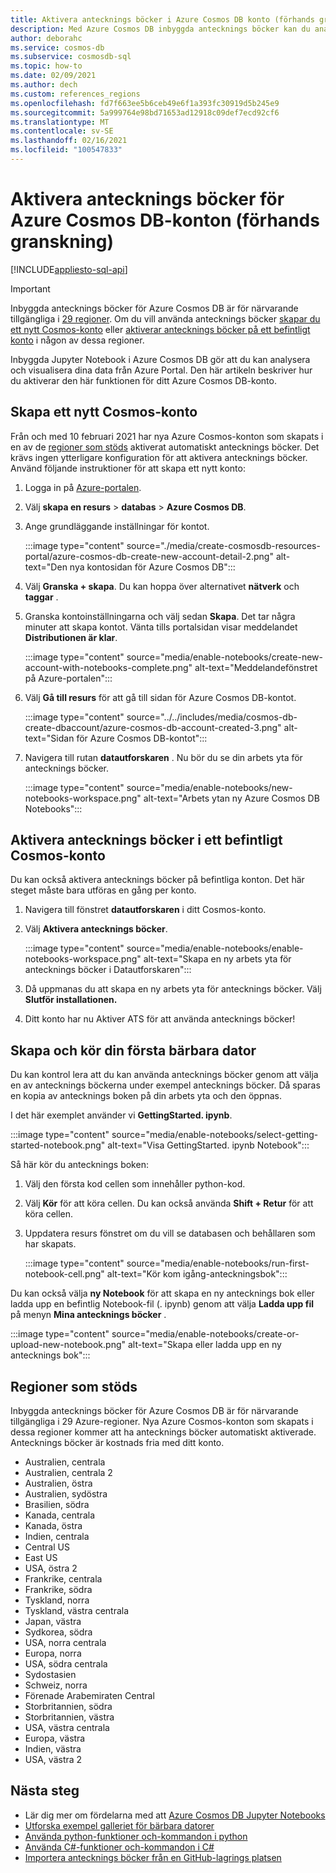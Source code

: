 ```yaml
---
title: Aktivera antecknings böcker i Azure Cosmos DB konto (förhands granskning)
description: Med Azure Cosmos DB inbyggda antecknings böcker kan du analysera och visualisera dina data i portalen. I den här artikeln beskrivs hur du aktiverar den här funktionen för Cosmos-konton.
author: deborahc
ms.service: cosmos-db
ms.subservice: cosmosdb-sql
ms.topic: how-to
ms.date: 02/09/2021
ms.author: dech
ms.custom: references_regions
ms.openlocfilehash: fd7f663ee5b6ceb49e6f1a393fc30919d5b245e9
ms.sourcegitcommit: 5a999764e98bd71653ad12918c09def7ecd92cf6
ms.translationtype: MT
ms.contentlocale: sv-SE
ms.lasthandoff: 02/16/2021
ms.locfileid: "100547833"
---
```

# <a name="enable-notebooks-for-azure-cosmos-db-accounts-preview"></a>Aktivera antecknings böcker för Azure Cosmos DB-konton (förhands granskning)
[!INCLUDE[appliesto-sql-api](includes/appliesto-sql-api.md)]

> [!IMPORTANT]
> Inbyggda antecknings böcker för Azure Cosmos DB är för närvarande tillgängliga i [29 regioner](#supported-regions). Om du vill använda antecknings böcker [skapar du ett nytt Cosmos-konto](#create-a-new-cosmos-account) eller [aktiverar antecknings böcker på ett befintligt konto](#enable-notebooks-in-an-existing-cosmos-account) i någon av dessa regioner. 

Inbyggda Jupyter Notebook i Azure Cosmos DB gör att du kan analysera och visualisera dina data från Azure Portal. Den här artikeln beskriver hur du aktiverar den här funktionen för ditt Azure Cosmos DB-konto.

## <a name="create-a-new-cosmos-account"></a>Skapa ett nytt Cosmos-konto
Från och med 10 februari 2021 har nya Azure Cosmos-konton som skapats i en av de [regioner som stöds](#supported-regions) aktiverat automatiskt antecknings böcker. Det krävs ingen ytterligare konfiguration för att aktivera antecknings böcker. Använd följande instruktioner för att skapa ett nytt konto:
1. Logga in på [Azure-portalen](https://portal.azure.com/).
1. Välj **skapa en resurs**  >  **databas**  >  **Azure Cosmos DB**.
1. Ange grundläggande inställningar för kontot. 
 
   :::image type="content" source="./media/create-cosmosdb-resources-portal/azure-cosmos-db-create-new-account-detail-2.png" alt-text="Den nya kontosidan för Azure Cosmos DB":::

1. Välj **Granska + skapa**. Du kan hoppa över alternativet **nätverk** och **taggar** . 
1. Granska kontoinställningarna och välj sedan **Skapa**. Det tar några minuter att skapa kontot. Vänta tills portalsidan visar meddelandet **Distributionen är klar**. 

   :::image type="content" source="media/enable-notebooks/create-new-account-with-notebooks-complete.png" alt-text="Meddelandefönstret på Azure-portalen":::

1. Välj **Gå till resurs** för att gå till sidan för Azure Cosmos DB-kontot.

   :::image type="content" source="../../includes/media/cosmos-db-create-dbaccount/azure-cosmos-db-account-created-3.png" alt-text="Sidan för Azure Cosmos DB-kontot":::

1. Navigera till rutan **datautforskaren** . Nu bör du se din arbets yta för antecknings böcker.

    :::image type="content" source="media/enable-notebooks/new-notebooks-workspace.png" alt-text="Arbets ytan ny Azure Cosmos DB Notebooks":::

## <a name="enable-notebooks-in-an-existing-cosmos-account"></a>Aktivera antecknings böcker i ett befintligt Cosmos-konto

Du kan också aktivera antecknings böcker på befintliga konton. Det här steget måste bara utföras en gång per konto.

1. Navigera till fönstret **datautforskaren** i ditt Cosmos-konto.
1. Välj **Aktivera antecknings böcker**.

    :::image type="content" source="media/enable-notebooks/enable-notebooks-workspace.png" alt-text="Skapa en ny arbets yta för antecknings böcker i Datautforskaren":::

1. Då uppmanas du att skapa en ny arbets yta för antecknings böcker. Välj **Slutför installationen.**
1. Ditt konto har nu Aktiver ATS för att använda antecknings böcker!

## <a name="create-and-run-your-first-notebook"></a>Skapa och kör din första bärbara dator

Du kan kontrol lera att du kan använda antecknings böcker genom att välja en av antecknings böckerna under exempel antecknings böcker. Då sparas en kopia av antecknings boken på din arbets yta och den öppnas.

I det här exemplet använder vi **GettingStarted. ipynb**. 

:::image type="content" source="media/enable-notebooks/select-getting-started-notebook.png" alt-text="Visa GettingStarted. ipynb Notebook":::

Så här kör du antecknings boken:
1. Välj den första kod cellen som innehåller python-kod. 
1. Välj **Kör** för att köra cellen. Du kan också använda **Shift + Retur** för att köra cellen.
1. Uppdatera resurs fönstret om du vill se databasen och behållaren som har skapats.

    :::image type="content" source="media/enable-notebooks/run-first-notebook-cell.png" alt-text="Kör kom igång-anteckningsbok":::

Du kan också välja **ny Notebook** för att skapa en ny antecknings bok eller ladda upp en befintlig Notebook-fil (. ipynb) genom att välja **Ladda upp fil** på menyn **Mina antecknings böcker** . 

:::image type="content" source="media/enable-notebooks/create-or-upload-new-notebook.png" alt-text="Skapa eller ladda upp en ny antecknings bok":::

## <a name="supported-regions"></a>Regioner som stöds
Inbyggda antecknings böcker för Azure Cosmos DB är för närvarande tillgängliga i 29 Azure-regioner. Nya Azure Cosmos-konton som skapats i dessa regioner kommer att ha antecknings böcker automatiskt aktiverade. Antecknings böcker är kostnads fria med ditt konto. 

- Australien, centrala
- Australien, centrala 2
- Australien, östra
- Australien, sydöstra
- Brasilien, södra
- Kanada, centrala
- Kanada, östra
- Indien, centrala
- Central US
- East US
- USA, östra 2
- Frankrike, centrala
- Frankrike, södra
- Tyskland, norra
- Tyskland, västra centrala
- Japan, västra
- Sydkorea, södra
- USA, norra centrala
- Europa, norra
- USA, södra centrala
- Sydostasien
- Schweiz, norra
- Förenade Arabemiraten Central
- Storbritannien, södra
- Storbritannien, västra
- USA, västra centrala
- Europa, västra
- Indien, västra
- USA, västra 2

## <a name="next-steps"></a>Nästa steg

* Lär dig mer om fördelarna med att [Azure Cosmos DB Jupyter Notebooks](cosmosdb-jupyter-notebooks.md)
* [Utforska exempel galleriet för bärbara datorer](https://cosmos.azure.com/gallery.html)
* [Använda python-funktioner och-kommandon i python](use-python-notebook-features-and-commands.md)
* [Använda C#-funktioner och-kommandon i C#](use-csharp-notebook-features-and-commands.md)
* [Importera antecknings böcker från en GitHub-lagrings platsen](import-github-notebooks.md)


